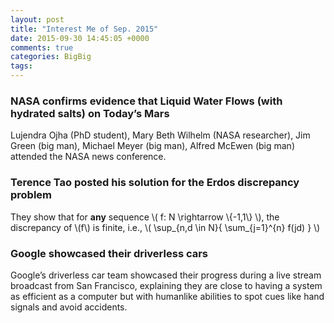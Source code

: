 ```yaml
---
layout: post
title: "Interest Me of Sep. 2015"
date: 2015-09-30 14:45:05 +0000
comments: true
categories: BigBig
tags: 
---
```


### NASA confirms evidence that Liquid Water Flows (with hydrated salts) on Today’s Mars
Lujendra Ojha (PhD student),  Mary Beth Wilhelm (NASA researcher),  Jim Green (big man),
Michael Meyer (big man), Alfred McEwen (big man) attended the NASA news conference. 



### Terence Tao posted his solution for the Erdos discrepancy problem
They show that for **any** sequence \\( f: N \rightarrow \\{-1,1\\} \\),  the discrepancy of \\(f\\) is finite, i.e., \\(
\sup\_{n,d \in N}{  \sum\_{j=1}^{n} f(jd)  }
\\)


### Google showcased their driverless cars 
Google’s driverless car team showcased their progress  during a live stream broadcast 
from San Francisco, explaining they are close to having a system as efficient as a computer 
but with humanlike abilities to spot cues like hand signals and avoid accidents. 

